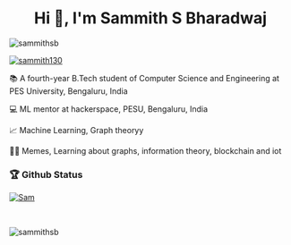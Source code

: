 <h1 align="center">Hi 👋, I'm Sammith S Bharadwaj</h1>

<p align="left"> <img src="https://komarev.com/ghpvc/?username=sammithsb&label=Profile%20views&color=0e75b6&style=flat" alt="sammithsb" /> </p>

<p align="left"> <a href="https://twitter.com/sammith130" target="blank"><img src="https://img.shields.io/twitter/follow/sammith130?logo=twitter&style=for-the-badge" alt="sammith130" /></a> </p>

<p align="left">📚 A fourth-year B.Tech student of Computer Science and Engineering at PES University, Bengaluru, India </p>
<p align="left">💻 ML mentor at hackerspace, PESU, Bengaluru, India </p>
<p align="left">📈 Machine Learning, Graph theoryy</p>
<p align="left">👨‍💻 Memes, Learning about graphs, information theory, blockchain and iot</p>


### 🏆 Github Status
<p align="left"> <a href="https://github.com/ryo-ma/github-profile-trophy"><img src="https://github-profile-trophy.vercel.app/?username=SammithSB&theme=onedark" alt="Sam" /></a> </p>

<img alt="" src="https://github-profile-summary-cards.vercel.app/api/cards/profile-details?username=sammithsb&theme=github_dark" />

<img alt="" align="left" src="http://github-profile-summary-cards.vercel.app/api/cards/repos-per-language?username=sammithsb&theme=github_dark" />

<img alt="" align="left" src="http://github-profile-summary-cards.vercel.app/api/cards/most-commit-language?username=sammithsb&theme=github_dark" />

<img alt="" align="left" src="http://github-profile-summary-cards.vercel.app/api/cards/stats?username=sammithsb&theme=github_dark" />

<img alt="" src="http://github-profile-summary-cards.vercel.app/api/cards/productive-time?username=sammithsb&theme=github_dark&utcOffset=8" />

<p><img align="center" src="https://github-readme-streak-stats.herokuapp.com/?user=sammithsb&" alt="sammithsb" /></p>
